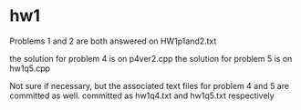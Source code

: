 hw1
===

Problems 1 and 2 are both answered on HW1p1and2.txt

the solution for problem 4 is on p4ver2.cpp
the solution for problem 5 is on hw1q5.cpp

Not sure if necessary, but the associated text files for problem 4 and 5 are committed as well.
committed as hw1q4.txt and hw1q5.txt respectively
